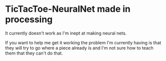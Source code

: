 # TicTacToe-NeuralNet made in processing
It currently doesn't work as I'm inept at making neural nets.

If you want to help me get it working the problem I'm currently having is that they will try to go where a piece already is and I'm not sure how to teach them that they can't do that.
